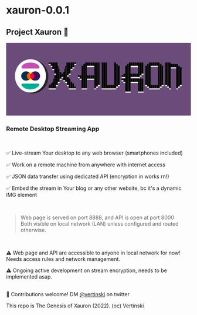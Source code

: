# xauron-0.0.1
## Project Xauron 🔮

![logo](https://github.com/vertinski/xauron/blob/main/resources/logo-002_small.png "xauron")

### Remote Desktop Streaming App 

<br/>

✅ Live-stream Your desktop to any web browser (smartphones included)

✅ Work on a remote machine from anywhere with internet access

✅ JSON data transfer using dedicated API (encryption in works rn!)

✅ Embed the stream in Your blog or any other website, bc it's a dynamic IMG element

<br/>

> Web page is served on port 8888, and API is open at port 8000  
> Both visible on local network (LAN) unless configured and routed otherwise.  

<br/>

⚠️ Web page and API are accessible to anyone in local network for now! Needs access rules and network management. 

⚠️ Ongoing active development on stream encryption, needs to be implemented asap. 

<br/>
🤝 Contributions welcome!  DM <a href="https://twitter.com/vertinski">@vertinski</a> on twitter
<br/>

This repo is The Genesis of Xauron (2022). 
(oc) Vertinski
